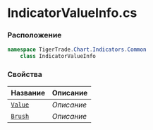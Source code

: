 
# IndicatorValueInfo.cs
### Расположение
```csharp
namespace TigerTrade.Chart.Indicators.Common  
    class IndicatorValueInfo
```

### Свойства
| Название | Описание |
| --- | --- |
| [`Value`](./Свойства/Value.md) | *Описание* |
| [`Brush`](./Свойства/Brush.md) | *Описание* |
